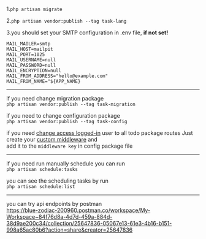 1.```php artisan migrate``` </br>

2.```php artisan vendor:publish --tag task-lang```

3.you should set your SMTP configuration in .env file, <b> if not set! </b>
```
MAIL_MAILER=smtp
MAIL_HOST=mailpit
MAIL_PORT=1025
MAIL_USERNAME=null
MAIL_PASSWORD=null
MAIL_ENCRYPTION=null
MAIL_FROM_ADDRESS="hello@example.com"
MAIL_FROM_NAME="${APP_NAME}
```

<hr/>

if you need change migration package </br>
```php artisan vendor:publish --tag task-migration``` </br>

if you need to change configuration package </br>
```php artisan vendor:publish --tag task-config```

if you need <ins>change access logged-in</ins> user to all todo package routes Just create your <ins>custom middleware</ins> and </br> 
add it to the ```middleware key``` in config package file </br>

<hr/>

if you need run manually schedule you can run </br>
```php artisan schedule:tasks```

you can see the scheduling tasks by run </br>
```php artisan schedule:list```

<hr/>

you can try api endpoints by postman </br>
https://blue-zodiac-200960.postman.co/workspace/My-Workspace~84f76d8a-4d7d-459a-884d-38d9ae200c34/collection/25647836-05067e13-61e3-4b16-b151-998a65ac80b6?action=share&creator=25647836



